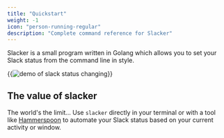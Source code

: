 ```yaml
---
title: "Quickstart"
weight: -1
icon: "person-running-regular"
description: "Complete command reference for Slacker"
---
```


Slacker is a small program written in Golang which allows you to set your Slack status from the command line in style.

{{<img src="quickstart/images/quickstart.gif" alt="demo of slack status changing" size="large" unBlur="true" >}}

## The value of slacker

The world's the limit... Use `slacker` directly in your terminal or with a tool like [Hammerspoon](https://www.hammerspoon.org/) to automate your Slack status based on your current activity or window.
